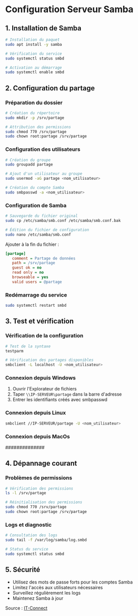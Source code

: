 # Configuration Serveur Samba

## 1. Installation de Samba

```bash
# Installation du paquet
sudo apt install -y samba

# Vérification du service
sudo systemctl status smbd

# Activation au démarrage
sudo systemctl enable smbd
```

## 2. Configuration du partage

### Préparation du dossier

```bash
# Création du répertoire
sudo mkdir -p /srv/partage

# Attribution des permissions
sudo chmod 770 /srv/partage
sudo chown root:partage /srv/partage
```

### Configuration des utilisateurs

```bash
# Création du groupe
sudo groupadd partage

# Ajout d'un utilisateur au groupe
sudo usermod -aG partage <nom_utilisateur>

# Création du compte Samba
sudo smbpasswd -a <nom_utilisateur>
```

### Configuration de Samba

```bash
# Sauvegarde du fichier original
sudo cp /etc/samba/smb.conf /etc/samba/smb.conf.bak

# Édition du fichier de configuration
sudo nano /etc/samba/smb.conf
```

Ajouter à la fin du fichier :

```ini
[partage]
   comment = Partage de données
   path = /srv/partage
   guest ok = no
   read only = no
   browseable = yes
   valid users = @partage
```

### Redémarrage du service

```bash
sudo systemctl restart smbd
```

## 3. Test et vérification

### Vérification de la configuration

```bash
# Test de la syntaxe
testparm

# Vérification des partages disponibles
smbclient -L localhost -U <nom_utilisateur>
```

### Connexion depuis Windows

1. Ouvrir l'Explorateur de fichiers
2. Taper `\\IP-SERVEUR\partage` dans la barre d'adresse
3. Entrer les identifiants créés avec smbpasswd

### Connexion depuis Linux

```bash
smbclient //IP-SERVEUR/partage -U <nom_utilisateur>
```

### Connexion depuis MacOs

##############

## 4. Dépannage courant

### Problèmes de permissions

```bash
# Vérification des permissions
ls -l /srv/partage

# Réinitialisation des permissions
sudo chmod 770 /srv/partage
sudo chown root:partage /srv/partage
```

### Logs et diagnostic

```bash
# Consultation des logs
sudo tail -f /var/log/samba/log.smbd

# Status du service
sudo systemctl status smbd
```

## 5. Sécurité

- Utilisez des mots de passe forts pour les comptes Samba
- Limitez l'accès aux utilisateurs nécessaires
- Surveillez régulièrement les logs
- Maintenez Samba à jour

Source : [IT-Connect](https://www.it-connect.fr/serveur-de-fichiers-debian-installer-et-configurer-samba-4/)
